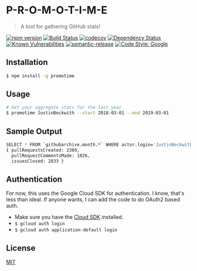 # P-R-O-M-O-T-I-M-E
> A tool for gathering GitHub stats!

[![npm version](https://img.shields.io/npm/v/promotime.svg)](https://www.npmjs.org/package/promotime)
[![Build Status](https://api.cirrus-ci.com/github/JustinBeckwith/promotime.svg)](https://cirrus-ci.com/github/JustinBeckwith/promotime)
[![codecov](https://codecov.io/gh/JustinBeckwith/promotime/branch/master/graph/badge.svg)](https://codecov.io/gh/JustinBeckwith/promotime)
[![Dependency Status](https://img.shields.io/david/JustinBeckwith/promotime.svg)](https://david-dm.org/JustinBeckwith/promotime)
[![Known Vulnerabilities](https://snyk.io/test/github/JustinBeckwith/promotime/badge.svg)](https://snyk.io/test/github/JustinBeckwith/promotime)
[![semantic-release](https://img.shields.io/badge/%20%20%F0%9F%93%A6%F0%9F%9A%80-semantic--release-e10079.svg)](https://github.com/semantic-release/semantic-release)
[![Code Style: Google](https://img.shields.io/badge/code%20style-google-blueviolet.svg)](https://github.com/google/gts)

## Installation

```sh
$ npm install -g promotime
```

## Usage

```sh
# Get your aggregate stats for the last year
$ promotime JustinBeckwith --start 2018-03-01 --end 2019-03-01
```

## Sample Output

```sh
SELECT * FROM `githubarchive.month.*` WHERE actor.login='JustinBeckwith' AND created_at > '2018-03-01' AND created_at < '2019-03-01'
{ pullRequestsCreated: 2389,
  pullRequestCommentsMade: 1026,
  issuesClosed: 2833 }
```

## Authentication
For now, this uses the Google Cloud SDK for authentication. I know, that's less than ideal.  If anyone wants, I can add the code to do OAuth2 based auth.
- Make sure you have the [Cloud SDK](https://cloud.google.com/sdk) installed.
- `$ gcloud auth login`
- `$ gcloud auth application-default login`

## License
[MIT](LICENSE.md)
